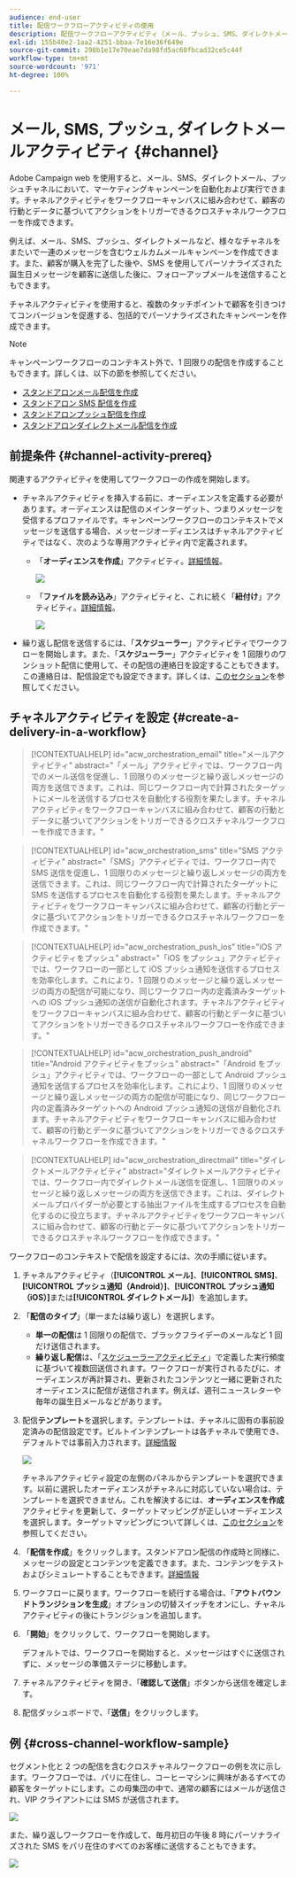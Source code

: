 ```yaml
---
audience: end-user
title: 配信ワークフローアクティビティの使用
description: 配信ワークフローアクティビティ（メール、プッシュ、SMS、ダイレクトメール）を追加する方法を説明します。
exl-id: 155b40e2-1aa2-4251-bbaa-7e16e36f649e
source-git-commit: 298b1e17e70eae7da98fd5ac60fbcad32ce5c44f
workflow-type: tm+mt
source-wordcount: '971'
ht-degree: 100%

---
```


# メール, SMS, プッシュ, ダイレクトメールアクティビティ {#channel}

Adobe Campaign web を使用すると、メール、SMS、ダイレクトメール、プッシュチャネルにおいて、マーケティングキャンペーンを自動化および実行できます。チャネルアクティビティをワークフローキャンバスに組み合わせて、顧客の行動とデータに基づいてアクションをトリガーできるクロスチャネルワークフローを作成できます。

例えば、メール、SMS、プッシュ、ダイレクトメールなど、様々なチャネルをまたいで一連のメッセージを含むウェルカムメールキャンペーンを作成できます。また、顧客が購入を完了した後や、SMS を使用してパーソナライズされた誕生日メッセージを顧客に送信した後に、フォローアップメールを送信することもできます。

チャネルアクティビティを使用すると、複数のタッチポイントで顧客を引きつけてコンバージョンを促進する、包括的でパーソナライズされたキャンペーンを作成できます。

>[!NOTE]
>
>キャンペーンワークフローのコンテキスト外で、1 回限りの配信を作成することもできます。詳しくは、以下の節を参照してください。
>* [スタンドアロンメール配信を作成](../../email/create-email.md)
>* [スタンドアロン SMS 配信を作成](../../sms/create-sms.md)
>* [スタンドアロンプッシュ配信を作成](../../push/create-push.md)
>* [スタンドアロンダイレクトメール配信を作成](../../direct-mail/create-direct-mail.md)

## 前提条件 {#channel-activity-prereq}

関連するアクティビティを使用してワークフローの作成を開始します。

* チャネルアクティビティを挿入する前に、オーディエンスを定義する必要があります。オーディエンスは配信のメインターゲット、つまりメッセージを受信するプロファイルです。キャンペーンワークフローのコンテキストでメッセージを送信する場合、メッセージオーディエンスはチャネルアクティビティではなく、次のような専用アクティビティ内で定義されます。

   * 「**オーディエンスを作成**」アクティビティ。[詳細情報](build-audience.md)。

     ![](../../msg/assets/add-delivery-in-wf.png)

   * 「**ファイルを読み込み**」アクティビティと、これに続く「**紐付け**」アクティビティ。[詳細情報](load-file.md)。

     ![](../assets/workflow-reconciliation-criteria.png)

* 繰り返し配信を送信するには、「**スケジューラー**」アクティビティでワークフローを開始します。また、「**スケジューラー**」アクティビティを 1 回限りのワンショット配信に使用して、その配信の連絡日を設定することもできます。この連絡日は、配信設定でも設定できます。詳しくは、[このセクション](scheduler.md)を参照してください。

## チャネルアクティビティを設定 {#create-a-delivery-in-a-workflow}

>[!CONTEXTUALHELP]
>id="acw_orchestration_email"
>title="メールアクティビティ"
>abstract="「メール」アクティビティでは、ワークフロー内でのメール送信を促進し、1 回限りのメッセージと繰り返しメッセージの両方を送信できます。これは、同じワークフロー内で計算されたターゲットにメールを送信するプロセスを自動化する役割を果たします。チャネルアクティビティをワークフローキャンバスに組み合わせて、顧客の行動とデータに基づいてアクションをトリガーできるクロスチャネルワークフローを作成できます。"

>[!CONTEXTUALHELP]
>id="acw_orchestration_sms"
>title="SMS アクティビティ"
>abstract="「SMS」アクティビティでは、ワークフロー内で SMS 送信を促進し、1 回限りのメッセージと繰り返しメッセージの両方を送信できます。これは、同じワークフロー内で計算されたターゲットに SMS を送信するプロセスを自動化する役割を果たします。チャネルアクティビティをワークフローキャンバスに組み合わせて、顧客の行動とデータに基づいてアクションをトリガーできるクロスチャネルワークフローを作成できます。"

>[!CONTEXTUALHELP]
>id="acw_orchestration_push_ios"
>title="iOS アクティビティをプッシュ"
>abstract="「iOS をプッシュ」アクティビティでは、ワークフローの一部として iOS プッシュ通知を送信するプロセスを効率化します。これにより、1 回限りのメッセージと繰り返しメッセージの両方の配信が可能になり、同じワークフロー内の定義済みターゲットへの iOS プッシュ通知の送信が自動化されます。チャネルアクティビティをワークフローキャンバスに組み合わせて、顧客の行動とデータに基づいてアクションをトリガーできるクロスチャネルワークフローを作成できます。"

>[!CONTEXTUALHELP]
>id="acw_orchestration_push_android"
>title="Android アクティビティをプッシュ"
>abstract="「Android をプッシュ」アクティビティでは、ワークフローの一部として Android プッシュ通知を送信するプロセスを効率化します。これにより、1 回限りのメッセージと繰り返しメッセージの両方の配信が可能になり、同じワークフロー内の定義済みターゲットへの Android プッシュ通知の送信が自動化されます。チャネルアクティビティをワークフローキャンバスに組み合わせて、顧客の行動とデータに基づいてアクションをトリガーできるクロスチャネルワークフローを作成できます。"

>[!CONTEXTUALHELP]
>id="acw_orchestration_directmail"
>title="ダイレクトメールアクティビティ"
>abstract="ダイレクトメールアクティビティでは、ワークフロー内でダイレクトメール送信を促進し、1 回限りのメッセージと繰り返しメッセージの両方を送信できます。これは、ダイレクトメールプロバイダーが必要とする抽出ファイルを生成するプロセスを自動化するのに役立ちます。チャネルアクティビティをワークフローキャンバスに組み合わせて、顧客の行動とデータに基づいてアクションをトリガーできるクロスチャネルワークフローを作成できます。"

ワークフローのコンテキストで配信を設定するには、次の手順に従います。

1. チャネルアクティビティ（**[!UICONTROL メール]**、**[!UICONTROL SMS]**、**[!UICONTROL プッシュ通知（Android）]**、**[!UICONTROL プッシュ通知（iOS）]**&#x200B;または&#x200B;**[!UICONTROL ダイレクトメール]**）を追加します。

1. 「**配信のタイプ**」（単一または繰り返し）を選択します。

   * **単一の配信**&#x200B;は 1 回限りの配信で、ブラックフライデーのメールなど 1 回だけ送信されます。
   * **繰り返し配信**&#x200B;は、「[スケジューラーアクティビティ](scheduler.md)」で定義した実行頻度に基づいて複数回送信されます。ワークフローが実行されるたびに、オーディエンスが再計算され、更新されたコンテンツと一緒に更新されたオーディエンスに配信が送信されます。例えば、週刊ニュースレターや毎年の誕生日メールなどがあります。

1. 配信&#x200B;**テンプレート**&#x200B;を選択します。テンプレートは、チャネルに固有の事前設定済みの配信設定です。ビルトインテンプレートは各チャネルで使用でき、デフォルトでは事前入力されます。[詳細情報](../../msg/delivery-template.md)

   ![](../assets/delivery-activity-in-wf.png)

   チャネルアクティビティ設定の左側のパネルからテンプレートを選択できます。以前に選択したオーディエンスがチャネルに対応していない場合は、テンプレートを選択できません。これを解決するには、**オーディエンスを作成**&#x200B;アクティビティを更新して、ターゲットマッピングが正しいオーディエンスを選択します。ターゲットマッピングについて詳しくは、[このセクション](../../audience/targeting-dimensions.md)を参照してください。

1. 「**配信を作成**」をクリックします。スタンドアロン配信の作成時と同様に、メッセージの設定とコンテンツを定義できます。また、コンテンツをテストおよびシミュレートすることもできます。[詳細情報](../../msg/gs-messages.md)

1. ワークフローに戻ります。ワークフローを続行する場合は、「**アウトバウンドトランジションを生成**」オプションの切替スイッチをオンにし、チャネルアクティビティの後にトランジションを追加します。

1. 「**開始**」をクリックして、ワークフローを開始します。

   デフォルトでは、ワークフローを開始すると、メッセージはすぐに送信されずに、メッセージの準備ステージに移動します。

1. チャネルアクティビティを開き、「**確認して送信**」ボタンから送信を確定します。

1. 配信ダッシュボードで、「**送信**」をクリックします。

## 例 {#cross-channel-workflow-sample}

セグメント化と 2 つの配信を含むクロスチャネルワークフローの例を次に示します。ワークフローでは、パリに在住し、コーヒーマシンに興味があるすべての顧客をターゲットにします。この母集団の中で、通常の顧客にはメールが送信され、VIP クライアントには SMS が送信されます。

![](../assets/workflow-channel-example.png)

<!--
description, which use case you can perform (common other activities that you can link before of after the activity)

how to add and configure the activity

example of a configured activity within a workflow
The Email delivery activity allows you to configure the sending an email in a workflow. 

-->

また、繰り返しワークフローを作成して、毎月初日の午後 8 時にパーソナライズされた SMS をパリ在住のすべてのお客様に送信することもできます。

![](../assets/workflow-channel-example2.png)

<!-- Scheduled emails available?

This can be a single send email and sent just once, or it can be a recurring email.
* Single send emails are standard emails, sent once.
* Recurring emails allow you to send the same email multiple times to different targets over a defined period. You can aggregate the deliveries per period in order to get reports that correspond to your needs.

When linked to a scheduler, you can define recurring emails.
Email recipients are defined upstream of the activity in the same workflow, via an Audience targeting activity.

-->


<!--The message preparation is triggered according to the workflow execution parameters. From the message dashboard, you can select whether to request or not a manual confirmation to send the message (required by default). You can start the workflow manually or place a scheduler activity in the workflow to automate execution.-->
